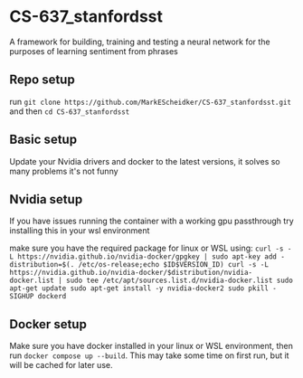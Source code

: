 # CS-637_stanfordsst
A framework for building, training and testing a neural network for the purposes of learning sentiment from phrases

## Repo setup
run `git clone https://github.com/MarkEScheidker/CS-637_stanfordsst.git` and then `cd CS-637_stanfordsst`

## Basic setup
Update your Nvidia drivers and docker to the latest versions, it solves so many problems it's not funny

## Nvidia setup
If you have issues running the container with a working gpu passthrough try installing this in your wsl environment

make sure you have the required package for linux or WSL using: 
`curl -s -L https://nvidia.github.io/nvidia-docker/gpgkey | sudo apt-key add -
distribution=$(. /etc/os-release;echo $ID$VERSION_ID)
curl -s -L https://nvidia.github.io/nvidia-docker/$distribution/nvidia-docker.list | sudo tee /etc/apt/sources.list.d/nvidia-docker.list
sudo apt-get update
sudo apt-get install -y nvidia-docker2
sudo pkill -SIGHUP dockerd`

## Docker setup
Make sure you have docker installed in your linux or WSL environment, then run `docker compose up --build`. This may take some time on first run, but it will be cached for later use.

## 
